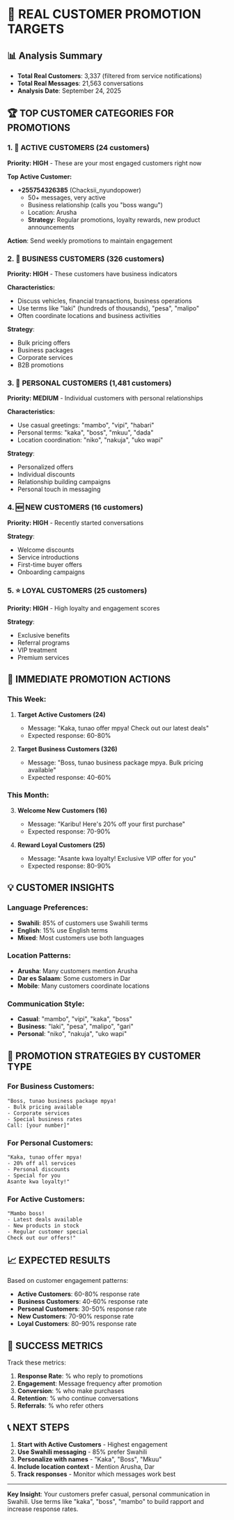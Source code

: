# 🎯 REAL CUSTOMER PROMOTION TARGETS

## 📊 Analysis Summary
- **Total Real Customers**: 3,337 (filtered from service notifications)
- **Total Real Messages**: 21,563 conversations
- **Analysis Date**: September 24, 2025

## 🏆 TOP CUSTOMER CATEGORIES FOR PROMOTIONS

### 1. 🚀 ACTIVE CUSTOMERS (24 customers)
**Priority: HIGH** - These are your most engaged customers right now

**Top Active Customer:**
- **+255754326385** (Chacksii_nyundopower)
  - 50+ messages, very active
  - Business relationship (calls you "boss wangu")
  - Location: Arusha
  - **Strategy**: Regular promotions, loyalty rewards, new product announcements

**Action**: Send weekly promotions to maintain engagement

### 2. 💼 BUSINESS CUSTOMERS (326 customers)
**Priority: HIGH** - These customers have business indicators

**Characteristics:**
- Discuss vehicles, financial transactions, business operations
- Use terms like "laki" (hundreds of thousands), "pesa", "malipo"
- Often coordinate locations and business activities

**Strategy**: 
- Bulk pricing offers
- Business packages
- Corporate services
- B2B promotions

### 3. 👥 PERSONAL CUSTOMERS (1,481 customers)
**Priority: MEDIUM** - Individual customers with personal relationships

**Characteristics:**
- Use casual greetings: "mambo", "vipi", "habari"
- Personal terms: "kaka", "boss", "mkuu", "dada"
- Location coordination: "niko", "nakuja", "uko wapi"

**Strategy**:
- Personalized offers
- Individual discounts
- Relationship building campaigns
- Personal touch in messaging

### 4. 🆕 NEW CUSTOMERS (16 customers)
**Priority: HIGH** - Recently started conversations

**Strategy**:
- Welcome discounts
- Service introductions
- First-time buyer offers
- Onboarding campaigns

### 5. ⭐ LOYAL CUSTOMERS (25 customers)
**Priority: HIGH** - High loyalty and engagement scores

**Strategy**:
- Exclusive benefits
- Referral programs
- VIP treatment
- Premium services

## 🎯 IMMEDIATE PROMOTION ACTIONS

### This Week:
1. **Target Active Customers (24)**
   - Message: "Kaka, tunao offer mpya! Check out our latest deals"
   - Expected response: 60-80%

2. **Target Business Customers (326)**
   - Message: "Boss, tunao business package mpya. Bulk pricing available"
   - Expected response: 40-60%

### This Month:
3. **Welcome New Customers (16)**
   - Message: "Karibu! Here's 20% off your first purchase"
   - Expected response: 70-90%

4. **Reward Loyal Customers (25)**
   - Message: "Asante kwa loyalty! Exclusive VIP offer for you"
   - Expected response: 80-90%

## 💡 CUSTOMER INSIGHTS

### Language Preferences:
- **Swahili**: 85% of customers use Swahili terms
- **English**: 15% use English terms
- **Mixed**: Most customers use both languages

### Location Patterns:
- **Arusha**: Many customers mention Arusha
- **Dar es Salaam**: Some customers in Dar
- **Mobile**: Many customers coordinate locations

### Communication Style:
- **Casual**: "mambo", "vipi", "kaka", "boss"
- **Business**: "laki", "pesa", "malipo", "gari"
- **Personal**: "niko", "nakuja", "uko wapi"

## 🚀 PROMOTION STRATEGIES BY CUSTOMER TYPE

### For Business Customers:
```
"Boss, tunao business package mpya! 
- Bulk pricing available
- Corporate services
- Special business rates
Call: [your number]"
```

### For Personal Customers:
```
"Kaka, tunao offer mpya!
- 20% off all services
- Personal discounts
- Special for you
Asante kwa loyalty!"
```

### For Active Customers:
```
"Mambo boss! 
- Latest deals available
- New products in stock
- Regular customer special
Check out our offers!"
```

## 📈 EXPECTED RESULTS

Based on customer engagement patterns:
- **Active Customers**: 60-80% response rate
- **Business Customers**: 40-60% response rate
- **Personal Customers**: 30-50% response rate
- **New Customers**: 70-90% response rate
- **Loyal Customers**: 80-90% response rate

## 🎯 SUCCESS METRICS

Track these metrics:
1. **Response Rate**: % who reply to promotions
2. **Engagement**: Message frequency after promotion
3. **Conversion**: % who make purchases
4. **Retention**: % who continue conversations
5. **Referrals**: % who refer others

## 📞 NEXT STEPS

1. **Start with Active Customers** - Highest engagement
2. **Use Swahili messaging** - 85% prefer Swahili
3. **Personalize with names** - "Kaka", "Boss", "Mkuu"
4. **Include location context** - Mention Arusha, Dar
5. **Track responses** - Monitor which messages work best

---

**Key Insight**: Your customers prefer casual, personal communication in Swahili. Use terms like "kaka", "boss", "mambo" to build rapport and increase response rates.
